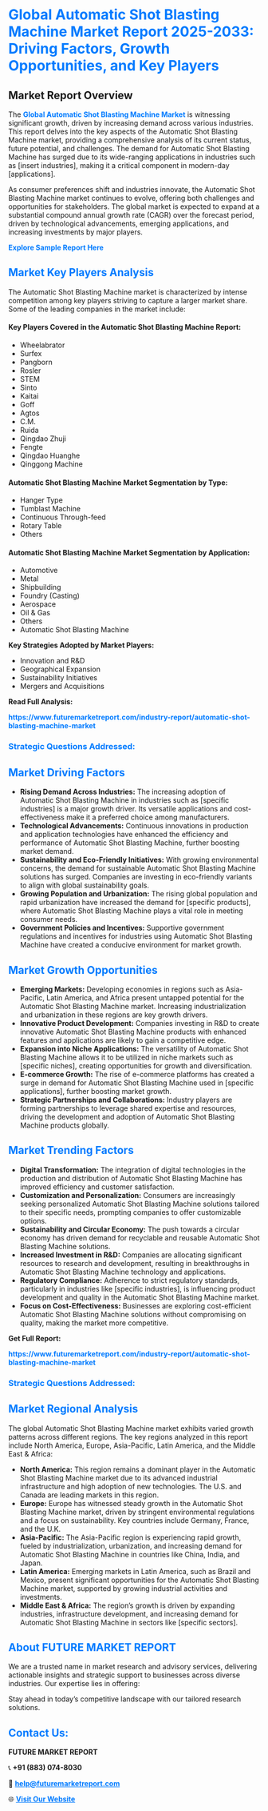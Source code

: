 <h1 style="color: #007BFF;">Global Automatic Shot Blasting Machine Market Report 2025-2033: Driving Factors, Growth Opportunities, and Key Players</h1>

<section id="overview">
<h2>Market Report Overview</h2>
<p>The <a href="https://www.futuremarketreport.com/industry-report/automatic-shot-blasting-machine-market" style="color: #007BFF; text-decoration: none;"><strong>Global Automatic Shot Blasting Machine Market</strong></a> is witnessing significant growth, driven by increasing demand across various industries. This report delves into the key aspects of the Automatic Shot Blasting Machine market, providing a comprehensive analysis of its current status, future potential, and challenges. The demand for Automatic Shot Blasting Machine has surged due to its wide-ranging applications in industries such as [insert industries], making it a critical component in modern-day [applications].</p>
<p>As consumer preferences shift and industries innovate, the Automatic Shot Blasting Machine market continues to evolve, offering both challenges and opportunities for stakeholders. The global market is expected to expand at a substantial compound annual growth rate (CAGR) over the forecast period, driven by technological advancements, emerging applications, and increasing investments by major players.</p>
</section>

<section id="overview">
<p><a href="https://www.futuremarketreport.com/request-sample/reportId=119204" style="color: #007BFF; text-decoration: none;"><strong>Explore Sample Report Here</strong></a></p>
</section>

<section id="key-players">
<h2 style="color: #007BFF;">Market Key Players Analysis</h2>
<p>The Automatic Shot Blasting Machine market is characterized by intense competition among key players striving to capture a larger market share. Some of the leading companies in the market include:</p>
<h4>Key Players Covered in the Automatic Shot Blasting Machine Report:</h4>
<ul><li>Wheelabrator</li><li>Surfex</li><li>Pangborn</li><li>Rosler</li><li>STEM</li><li>Sinto</li><li>Kaitai</li><li>Goff</li><li>Agtos</li><li>C.M.</li><li>Ruida</li><li>Qingdao Zhuji</li><li>Fengte</li><li>Qingdao Huanghe</li><li>Qinggong Machine</li></ul>
<h4>Automatic Shot Blasting Machine Market Segmentation by Type:</h4>
<ul><li>Hanger Type</li><li>Tumblast Machine</li><li>Continuous Through-feed</li><li>Rotary Table</li><li>Others</li></ul>

<h4>Automatic Shot Blasting Machine Market Segmentation by Application:</h4>
<ul><li>Automotive</li><li>Metal</li><li>Shipbuilding</li><li>Foundry (Casting)</li><li>Aerospace</li><li>Oil &amp; Gas</li><li>Others</li><li>Automatic Shot Blasting Machine</li></ul>
<p><strong>Key Strategies Adopted by Market Players:</strong></p>
<ul>
<li>Innovation and R&D</li>
<li>Geographical Expansion</li>
<li>Sustainability Initiatives</li>
<li>Mergers and Acquisitions</li>
</ul>
</section>

<section>
<p><strong>Read Full Analysis: </strong></p><a href="https://www.futuremarketreport.com/industry-report/automatic-shot-blasting-machine-market" style="color: #007BFF; text-decoration: none;"><strong>https://www.futuremarketreport.com/industry-report/automatic-shot-blasting-machine-market</strong></a>
<h3 style="color: #007BFF;">Strategic Questions Addressed:</h3>
</section>

<section id="driving-factors">
<h2 style="color: #007BFF;">Market Driving Factors</h2>
<ul>
<li><strong>Rising Demand Across Industries:</strong> The increasing adoption of Automatic Shot Blasting Machine in industries such as [specific industries] is a major growth driver. Its versatile applications and cost-effectiveness make it a preferred choice among manufacturers.</li>
<li><strong>Technological Advancements:</strong> Continuous innovations in production and application technologies have enhanced the efficiency and performance of Automatic Shot Blasting Machine, further boosting market demand.</li>
<li><strong>Sustainability and Eco-Friendly Initiatives:</strong> With growing environmental concerns, the demand for sustainable Automatic Shot Blasting Machine solutions has surged. Companies are investing in eco-friendly variants to align with global sustainability goals.</li>
<li><strong>Growing Population and Urbanization:</strong> The rising global population and rapid urbanization have increased the demand for [specific products], where Automatic Shot Blasting Machine plays a vital role in meeting consumer needs.</li>
<li><strong>Government Policies and Incentives:</strong> Supportive government regulations and incentives for industries using Automatic Shot Blasting Machine have created a conducive environment for market growth.</li>
</ul>
</section>

<section id="growth-opportunities">
<h2 style="color: #007BFF;">Market Growth Opportunities</h2>
<ul>
<li><strong>Emerging Markets:</strong> Developing economies in regions such as Asia-Pacific, Latin America, and Africa present untapped potential for the Automatic Shot Blasting Machine market. Increasing industrialization and urbanization in these regions are key growth drivers.</li>
<li><strong>Innovative Product Development:</strong> Companies investing in R&D to create innovative Automatic Shot Blasting Machine products with enhanced features and applications are likely to gain a competitive edge.</li>
<li><strong>Expansion into Niche Applications:</strong> The versatility of Automatic Shot Blasting Machine allows it to be utilized in niche markets such as [specific niches], creating opportunities for growth and diversification.</li>
<li><strong>E-commerce Growth:</strong> The rise of e-commerce platforms has created a surge in demand for Automatic Shot Blasting Machine used in [specific applications], further boosting market growth.</li>
<li><strong>Strategic Partnerships and Collaborations:</strong> Industry players are forming partnerships to leverage shared expertise and resources, driving the development and adoption of Automatic Shot Blasting Machine products globally.</li>
</ul>
</section>

<section id="trending-factors">
<h2 style="color: #007BFF;">Market Trending Factors</h2>
<ul>
<li><strong>Digital Transformation:</strong> The integration of digital technologies in the production and distribution of Automatic Shot Blasting Machine has improved efficiency and customer satisfaction.</li>
<li><strong>Customization and Personalization:</strong> Consumers are increasingly seeking personalized Automatic Shot Blasting Machine solutions tailored to their specific needs, prompting companies to offer customizable options.</li>
<li><strong>Sustainability and Circular Economy:</strong> The push towards a circular economy has driven demand for recyclable and reusable Automatic Shot Blasting Machine solutions.</li>
<li><strong>Increased Investment in R&D:</strong> Companies are allocating significant resources to research and development, resulting in breakthroughs in Automatic Shot Blasting Machine technology and applications.</li>
<li><strong>Regulatory Compliance:</strong> Adherence to strict regulatory standards, particularly in industries like [specific industries], is influencing product development and quality in the Automatic Shot Blasting Machine market.</li>
<li><strong>Focus on Cost-Effectiveness:</strong> Businesses are exploring cost-efficient Automatic Shot Blasting Machine solutions without compromising on quality, making the market more competitive.</li>
</ul>
</section>

<section>
<p><strong>Get Full Report: </strong></p><a href="https://www.futuremarketreport.com/industry-report/automatic-shot-blasting-machine-market" style="color: #007BFF; text-decoration: none;"><strong>https://www.futuremarketreport.com/industry-report/automatic-shot-blasting-machine-market</strong></a>
<h3 style="color: #007BFF;">Strategic Questions Addressed:</h3>
</section>


<section id="regional-analysis">
<h2 style="color: #007BFF;">Market Regional Analysis</h2>
<p>The global Automatic Shot Blasting Machine market exhibits varied growth patterns across different regions. The key regions analyzed in this report include North America, Europe, Asia-Pacific, Latin America, and the Middle East & Africa:</p>
<ul>
<li><strong>North America:</strong> This region remains a dominant player in the Automatic Shot Blasting Machine market due to its advanced industrial infrastructure and high adoption of new technologies. The U.S. and Canada are leading markets in this region.</li>
<li><strong>Europe:</strong> Europe has witnessed steady growth in the Automatic Shot Blasting Machine market, driven by stringent environmental regulations and a focus on sustainability. Key countries include Germany, France, and the U.K.</li>
<li><strong>Asia-Pacific:</strong> The Asia-Pacific region is experiencing rapid growth, fueled by industrialization, urbanization, and increasing demand for Automatic Shot Blasting Machine in countries like China, India, and Japan.</li>
<li><strong>Latin America:</strong> Emerging markets in Latin America, such as Brazil and Mexico, present significant opportunities for the Automatic Shot Blasting Machine market, supported by growing industrial activities and investments.</li>
<li><strong>Middle East & Africa:</strong> The region’s growth is driven by expanding industries, infrastructure development, and increasing demand for Automatic Shot Blasting Machine in sectors like [specific sectors].</li>
</ul>
</section>

<footer>
<h2 style="color: #007BFF;">About FUTURE MARKET REPORT</h2>
<p>We are a trusted name in market research and advisory services, delivering actionable insights and strategic support to businesses across diverse industries. Our expertise lies in offering:</p>

<p>Stay ahead in today’s competitive landscape with our tailored research solutions.</p>

<h2 style="color: #007BFF;">Contact Us:</h2>
<p><strong>FUTURE MARKET REPORT</strong></p>
<p>📞 <strong>+91 (883) 074-8030</strong></p>
<p>📧 <strong><a href="mailto:help@futuremarketreport.com" style="color: #007BFF;">help@futuremarketreport.com</a></strong></p>
<p>🌐 <strong><a href="https://www.futuremarketreport.com/" style="color: #007BFF;">Visit Our Website</a></strong></p>
</footer>